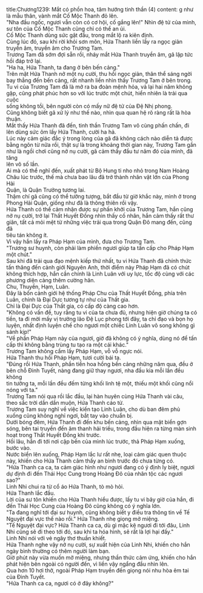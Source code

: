 title:Chương1239: Mắt có phồn hoa, tâm hướng tinh thần (4)
content:
g như là mẫu thân, vành mắt Cố Mộc Thanh đỏ lên.<br>"Nha đầu ngốc, ngươi vẫn còn có cơ hội, cố gắng lên!" Nhìn đệ tử của mình,<br>sư tôn của Cố Mộc Thanh cũng chỉ có thể an ủi.<br>Cố Mộc Thanh dùng sức gật đầu, trong mắt lộ ra kiên định.<br>Cùng lúc đó, sau khi rời khỏi sơn môn, Hứa Thanh liền lấy ra ngọc giản<br>truyền âm, truyền âm cho Trương Tam.<br>Trương Tam đã sớm đợi sẵn rồi, nháy mắt Hứa Thanh truyền âm, gã lập tức<br>hồi đáp trở lại.<br>"Ha ha, Hứa Thanh, ta đang ở bên bến cảng."<br>Trên mặt Hứa Thanh nở một nụ cười, thu hồi ngọc giản, thân thể sáng ngời<br>bay thẳng đến bến cảng, rất nhanh liền nhìn thấy Trương Tam ở bên trong.<br>Tu vi của Trương Tam đã là mở ra ba đoàn mệnh hỏa, vả lại hai năm không<br>gặp, cũng phát phúc hơn so với lúc trước một chút, hiển nhiên là trải qua cuộc<br>sống không tồi, bên người còn có mấy nữ đệ tử của Đệ Nhị phong.<br>Cũng không biết gã xử lý như thế nào, nhìn qua quan hệ rõ ràng rất là hòa<br>thuận.<br>Mắt thấy Hứa Thanh đã đến, tinh thần Trương Tam vô cùng phấn chấn, đi<br>lên dùng sức ôm lấy Hứa Thanh, cười ha hả.<br>Lúc này cảm giác đắc ý trong lòng của gã đã không cách nào diễn tả được<br>bằng ngôn từ nữa rồi, thật sự là trong khoảng thời gian này, Trương Tam gần<br>như là ngồi chơi cũng nở nụ cười, gã cảm thấy đầu tư năm đó của mình, đã tăng<br>lên vô số lần.<br>Ai mà có thể nghĩ đến, xuất phát từ Bộ Hung ti nho nhỏ trong Nam Hoàng<br>Châu lúc trước, thế mà chưa bao lâu đã trở thành nhân vật lớn của Phong Hải<br>Quận, là Quận Trưởng tương lai.<br>Thậm chí gã cũng có thể tưởng tượng, bắt đầu từ giờ khắc này, mình ở trong<br>Phong Hải Quận, giống như đã là thông thiên rồi vậy.<br>Hứa Thanh có thể cảm nhận được sự phấn khởi của Trương Tam, hắn cũng<br>nở nụ cười, trở lại Thất Huyết Đồng nhìn thấy cố nhân, hắn cảm thấy rất thư<br>giãn, tất cả mỏi mệt từ những việc trải qua trong Quận Đô mang đến, cũng đã<br>tiêu tán không ít.<br>Vì vậy hắn lấy ra Pháp Hạm của mình, đưa cho Trương Tam.<br>"Trương sư huynh, còn phải làm phiền ngươi giúp ta tấn cấp cho Pháp Hạm<br>một chút."<br>Sau khi đã trải qua đạo mệnh kiếp thứ nhất, tu vi Hứa Thanh đã chính thức<br>tấn thăng đến cảnh giới Nguyên Anh, thời điểm này Pháp Hạm đã có chút<br>không thích hợp, hắn cần chính là Linh Luân với uy lực, tốc độ cùng với các<br>phương diện càng thêm cường hãn.<br>Chu, Thuyền, Hạm, Luân.<br>Đây là bốn cảnh giới hệ thống Pháp Chu của Thất Huyết Đồng, phía trên<br>Luân, chính là Đại Dực tương tự như của Thất gia.<br>Chỉ là Đại Dực của Thất gia, có cấp độ càng cao hơn.<br>"Không có vấn đề, tuy rằng tu vi của ta chưa đủ, nhưng hiện giờ chúng ta có<br>tiền, ta đi mời mấy vị trưởng lão Đệ Lục phong tới đây, ta chỉ đạo và bọn họ<br>luyện, nhất định luyện chế cho ngươi một chiếc Linh Luân vô song không gì<br>sánh kịp!"<br>"Về phần Pháp Hạm này của ngươi, giờ đã không có ý nghĩa, dùng nó để tấn<br>cấp thì không bằng trùng tu tạo ra một cái khác."<br>Trương Tam không cầm lấy Pháp Hạm, vỗ vỗ ngực nói.<br>Hứa Thanh thu hồi Pháp Hạm, tươi cười bái tạ.<br>"Đúng rồi Hứa Thanh, phần tiền hoa hồng bến cảng những năm qua, đều ở<br>bên chỗ Đinh Tuyết, nàng đang giữ thay ngươi, nha đầu kia mỗi lần đều không<br>tin tưởng ta, mỗi lần đều đếm từng khối linh tệ một, thiếu một khối cũng nổi<br>nóng với ta."<br>Trương Tam nói qua rồi lắc đầu, lại hàn huyên cùng Hứa Thanh vài câu,<br>theo sắc trời dần dần muộn, Hứa Thanh cáo từ.<br>Trương Tam suy nghĩ về việc kiến tạo Linh Luân, cho dù ban đêm phủ<br>xuống cũng không nghỉ ngơi, bắt tay vào chuẩn bị.<br>Dưới bóng đêm, Hứa Thanh đi đến khu bến cảng, nhìn qua mặt biển gợn<br>sóng, bên tai truyền đến âm thanh hải triều, trong đầu hiện ra từng màn sinh<br>hoạt trong Thất Huyết Đồng khi trước.<br>Hồi lâu, hắn đi tới nơi cập bến của mình lúc trước, thả Pháp Hạm xuống,<br>bước vào.<br>Nước biển lên xuống, Pháp Hạm lắc lư rất nhẹ, loại cảm giác quen thuộc<br>này, khiến cho Hứa Thanh cảm thấy an bình trước đó chưa từng có.<br>"Hứa Thanh ca ca, ta cảm giác hình như ngươi đang có ý định ly biệt, ngươi<br>dự định đi đến Thái Học Cung trong Hoàng Đô của nhân tộc các ngươi sao?"<br>Linh Nhi chui ra từ cổ áo Hứa Thanh, tò mò hỏi.<br>Hứa Thanh lắc đầu.<br>Lời của sư tôn khiến cho Hứa Thanh hiểu được, lấy tu vi bây giờ của hắn, đi<br>đến Thái Học Cung của Hoàng Đô cũng không có ý nghĩa lớn.<br>"Ta đang nghĩ tới đại sư huynh, cũng không biết y điều tra thông tin về Tế<br>Nguyệt đại vực thế nào rồi." Hứa Thanh nhẹ giọng mở miệng.<br>"Tế Nguyệt đại vực? Hứa Thanh ca ca, dù gì mặc kệ ngươi đi tới đâu, Linh<br>Nhi cũng sẽ đi theo tới đó, sau khi ta hóa hình, sẽ rất là lợi hại đấy."<br>Linh Nhi nói với vẻ ngây thơ thuần khiết.<br>Hứa Thanh nghe vậy nở nụ cười, sự xuất hiện của Linh Nhi, khiến cho hắn<br>ngày bình thường có thêm người làm bạn.<br>Giờ phút này vừa muốn mở miệng, nhưng thần thức cảm ứng, khiến cho hắn<br>phát hiện bên ngoài có người đến, vì liền vậy ngẩng đầu nhìn lên.<br>Qua hơn 10 hơi thở, ngoài Pháp Hạm truyền đến giọng nói nhu hòa êm tai<br>của Đinh Tuyết.<br>"Hứa Thanh ca ca, ngươi có ở đây không?"